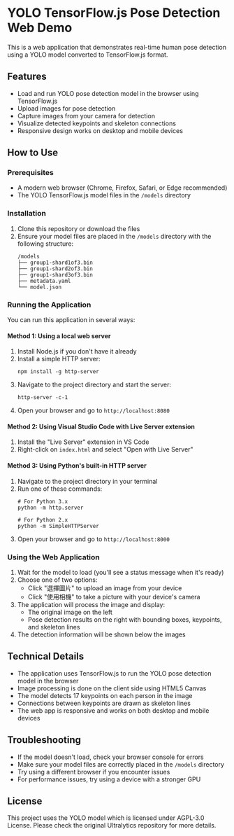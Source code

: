 # YOLO TensorFlow.js Pose Detection Web Demo

This is a web application that demonstrates real-time human pose detection using a YOLO model converted to TensorFlow.js format.

## Features

- Load and run YOLO pose detection model in the browser using TensorFlow.js
- Upload images for pose detection
- Capture images from your camera for detection
- Visualize detected keypoints and skeleton connections
- Responsive design works on desktop and mobile devices

## How to Use

### Prerequisites

- A modern web browser (Chrome, Firefox, Safari, or Edge recommended)
- The YOLO TensorFlow.js model files in the `/models` directory

### Installation

1. Clone this repository or download the files
2. Ensure your model files are placed in the `/models` directory with the following structure:
   ```
   /models
   ├── group1-shard1of3.bin
   ├── group1-shard2of3.bin
   ├── group1-shard3of3.bin
   ├── metadata.yaml
   └── model.json
   ```

### Running the Application

You can run this application in several ways:

#### Method 1: Using a local web server

1. Install Node.js if you don't have it already
2. Install a simple HTTP server:
   ```
   npm install -g http-server
   ```
3. Navigate to the project directory and start the server:
   ```
   http-server -c-1
   ```
4. Open your browser and go to `http://localhost:8080`

#### Method 2: Using Visual Studio Code with Live Server extension

1. Install the "Live Server" extension in VS Code
2. Right-click on `index.html` and select "Open with Live Server"

#### Method 3: Using Python's built-in HTTP server

1. Navigate to the project directory in your terminal
2. Run one of these commands:
   ```
   # For Python 3.x
   python -m http.server
   
   # For Python 2.x
   python -m SimpleHTTPServer
   ```
3. Open your browser and go to `http://localhost:8000`

### Using the Web Application

1. Wait for the model to load (you'll see a status message when it's ready)
2. Choose one of two options:
   - Click "選擇圖片" to upload an image from your device
   - Click "使用相機" to take a picture with your device's camera
3. The application will process the image and display:
   - The original image on the left
   - Pose detection results on the right with bounding boxes, keypoints, and skeleton lines
4. The detection information will be shown below the images

## Technical Details

- The application uses TensorFlow.js to run the YOLO pose detection model in the browser
- Image processing is done on the client side using HTML5 Canvas
- The model detects 17 keypoints on each person in the image
- Connections between keypoints are drawn as skeleton lines
- The web app is responsive and works on both desktop and mobile devices

## Troubleshooting

- If the model doesn't load, check your browser console for errors
- Make sure your model files are correctly placed in the `/models` directory
- Try using a different browser if you encounter issues
- For performance issues, try using a device with a stronger GPU

## License

This project uses the YOLO model which is licensed under AGPL-3.0 License. Please check the original Ultralytics repository for more details. 
